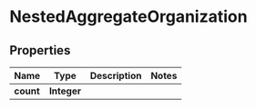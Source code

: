 

# NestedAggregateOrganization


## Properties

Name | Type | Description | Notes
------------ | ------------- | ------------- | -------------
**count** | **Integer** |  | 



